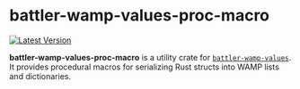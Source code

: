 # battler-wamp-values-proc-macro

[![Latest Version]][crates.io]

[Latest Version]: https://img.shields.io/crates/v/battler-wamp-values-proc-macro.svg
[crates.io]: https://crates.io/crates/battler-wamp-values-proc-macro

**battler-wamp-values-proc-macro** is a utility crate for [`battler-wamp-values`](https://crates.io/crates/battler-wamp-values). It provides procedural macros for serializing Rust structs into WAMP lists and dictionaries.
